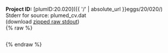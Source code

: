 **Project ID:** [plumID:20.020]({{ '/' | absolute_url }}eggs/20/020/)  
Stderr for source:  plumed_cv.dat   
(download [zipped raw stdout](plumed_cv.dat.plumed_master.stdout.txt.zip))  
{% raw %}
<pre>
</pre>
{% endraw %}
